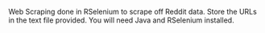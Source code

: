 Web Scraping done in RSelenium to scrape off Reddit data.
Store the URLs in the text file provided.
You will need Java and RSelenium installed.
